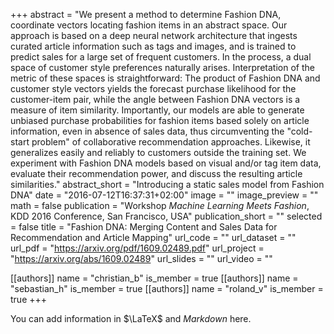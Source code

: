 +++
abstract = "We present a method to determine Fashion DNA, coordinate vectors locating fashion items in an abstract space. Our approach is based on a deep neural network architecture that ingests curated article information such as tags and images, and is trained to predict sales for a large set of frequent customers. In the process, a dual space of customer style preferences naturally arises. Interpretation of the metric of these spaces is straightforward: The product of Fashion DNA and customer style vectors yields the forecast purchase likelihood for the customer-item pair, while the angle between Fashion DNA vectors is a measure of item similarity. Importantly, our models are able to generate unbiased purchase probabilities for fashion items based solely on article information, even in absence of sales data, thus circumventing the \"cold-start problem\" of collaborative recommendation approaches. Likewise, it generalizes easily and reliably to customers outside the training set. We experiment with Fashion DNA models based on visual and/or tag item data, evaluate their recommendation power, and discuss the resulting article similarities."
abstract_short = "Introducing a static sales model from Fashion DNA"
date = "2016-07-12T16:37:31+02:00"
image = ""
image_preview = ""
math = false
publication = "Workshop _Machine Learning Meets Fashion_, KDD 2016 Conference, San Francisco, USA"
publication_short = ""
selected = false
title = "Fashion DNA: Merging Content and Sales Data for Recommendation and Article Mapping"
url_code = ""
url_dataset = ""
url_pdf = "https://arxiv.org/pdf/1609.02489.pdf"
url_project = "https://arxiv.org/abs/1609.02489"
url_slides = ""
url_video = ""

[[authors]]
    name = "christian_b"
    is_member = true
[[authors]]
    name = "sebastian_h"
    is_member = true
[[authors]]
    name = "roland_v"
    is_member = true
+++


You can add information in $\LaTeX$ and *Markdown* here.
